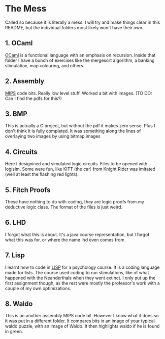 # The Mess

Called so because it is literally a mess. I will try and make things clear in this README, but the individual folders most likely won't
have their own. 

## 1. OCaml
[OCaml](https://ocaml.org/learn/description.html) is a functional language with an emphasis on recursion. Inside that folder I have a bunch of exercises like the mergesort algorithm, a banking stimulation, map colouring, and others.

## 2. Assembly
[MIPS](https://en.wikipedia.org/wiki/MIPS_architecture) code bits. Really low level stuff. Worked a bit with images. (TO DO: Can I find the pdfs for this?)

## 3. BMP
This is actually a C project, but without the pdf it makes zero sense. Plus I don't think it is fully completed. It was something along 
the lines of overlaying two images by using bitmap images

## 4. Circuits
Here I designined and simulated logic circuits. Files to be opened with logisim. Some were fun, like KITT (the car) from Knight Rider was imitated (well at least the flashing red lights).

## 5. Fitch Proofs
These have nothing to do with coding, they are logic proofs from my deductive logic class. The format of the files is just weird.

## 6. LHD
I forgot what this is about. It's a java course representation, but I forgot what this was for, or where the name lhd even comes from.

## 7. Lisp
I learnt how to code in [LISP](https://en.wikipedia.org/wiki/Lisp_(programming_language)) for a psychology course. It is a coding language made for lists. The course used coding to run stimulations, like of what happened with the Neanderthals when they went extinct. I only put up the first assignment though, as the rest were mostly the professor's work with a couple of my own optimizations. 

## 8. Waldo
This is an another assembly MIPS code bit. However I know what it does so it was put in a different folder. It compares bits in an image of your typical waldo puzzle, with an image of Waldo. It then highlights waldo if he is found in green.
